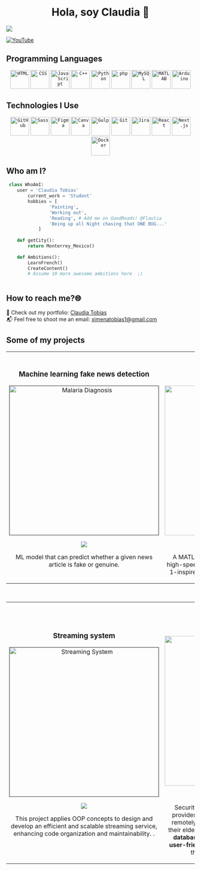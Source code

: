 <div align="center">
<h1 align="center">Hola, soy Claudia</a> 👋</h1>
</div>
<img src="https://imgur.com/30h1gjg.png">

[![YouTube](https://img.shields.io/badge/YouTube-Subscribe-red?style=for-the-badge&logo=youtube&logoColor=white)](https://www.youtube.com/channel/UCcoEuHR-gnDLqAgN4w27WOw)

## Programming Languages
<div align="center">
	<code><img width="50" src="https://user-images.githubusercontent.com/25181517/192158954-f88b5814-d510-4564-b285-dff7d6400dad.png" alt="HTML" title="HTML"/></code>
	<code><img width="50" src="https://user-images.githubusercontent.com/25181517/183898674-75a4a1b1-f960-4ea9-abcb-637170a00a75.png" alt="CSS" title="CSS"/></code>
	<code><img width="50" src="https://user-images.githubusercontent.com/25181517/117447155-6a868a00-af3d-11eb-9cfe-245df15c9f3f.png" alt="JavaScript" title="JavaScript"/></code>
	<code><img width="50" src="https://user-images.githubusercontent.com/25181517/192106073-90fffafe-3562-4ff9-a37e-c77a2da0ff58.png" alt="C++" title="C++"/></code>
	<code><img width="50" src="https://user-images.githubusercontent.com/25181517/183423507-c056a6f9-1ba8-4312-a350-19bcbc5a8697.png" alt="Python" title="Python"/></code>
	<code><img width="50" src="https://user-images.githubusercontent.com/25181517/183570228-6a040b9f-3ddf-47a2-a201-743121dac664.png" alt="php" title="php"/></code>
	<code><img width="50" src="https://user-images.githubusercontent.com/25181517/183896128-ec99105a-ec1a-4d85-b08b-1aa1620b2046.png" alt="MySQL" title="MySQL"/></code>
	<code><img width="50" src="https://user-images.githubusercontent.com/25181517/192106593-610ee31c-995e-4f24-b8e1-0f18eead6fae.png" alt="MATLAB" title="MATLAB"/></code>
	<code><img width="50" src="https://github.com/marwin1991/profile-technology-icons/assets/136815194/a57a85ba-e2dd-4036-85b6-7e1532391627" alt="Arduino" title="Arduino"/></code>
	
</div>
 
## Technologies I Use
<div align="center">
	<code><img width="50" src="https://user-images.githubusercontent.com/25181517/192108374-8da61ba1-99ec-41d7-80b8-fb2f7c0a4948.png" alt="GitHub" title="GitHub"/></code>
	<code><img width="50" src="https://user-images.githubusercontent.com/25181517/192158956-48192682-23d5-4bfc-9dfb-6511ade346bc.png" alt="Sass" title="Sass"/></code>
	<code><img width="50" src="https://user-images.githubusercontent.com/25181517/189715289-df3ee512-6eca-463f-a0f4-c10d94a06b2f.png" alt="Figma" title="Figma"/></code>
	<code><img width="50" src="https://github.com/marwin1991/profile-technology-icons/assets/136815194/02494c7c-de6a-43a6-9293-6369696842ed" alt="Canva" title="Canva"/></code>
	<code><img width="50" src="https://github.com/marwin1991/profile-technology-icons/assets/136815194/c49c6dbd-992a-4f14-9cf4-ff40cb5344ed" alt="Gulp" title="Gulp"/></code>
  	<code><img width="50" src="https://user-images.githubusercontent.com/25181517/192108372-f71d70ac-7ae6-4c0d-8395-51d8870c2ef0.png" alt="Git" title="Git"/></code>
	<code><img width="50" src="https://user-images.githubusercontent.com/25181517/183912952-83784e94-629d-4c34-a961-ae2ae795b662.png" alt="Jira" title="Jira"/></code>
	<code><img width="50" src="https://user-images.githubusercontent.com/25181517/183897015-94a058a6-b86e-4e42-a37f-bf92061753e5.png" alt="React" title="React"/></code>
	<code><img width="50" src="https://github.com/marwin1991/profile-technology-icons/assets/136815194/5f8c622c-c217-4649-b0a9-7e0ee24bd704" alt="Next.js" title="Next.js"/></code>
	<code><img width="50" src="https://user-images.githubusercontent.com/25181517/117207330-263ba280-adf4-11eb-9b97-0ac5b40bc3be.png" alt="Docker" title="Docker"/></code>
</div>

## Who am I?

```python
 class WhoAmI:
 	user = 'Claudia Tobias'
		current_work = 'Student'
		hobbies = [
				'Painting',
				'Working out',
				'Reading', # Add me on GoodReads! @Flautia
				'Being up all Night chasing that ONE BUG...'
			]
	
	def getCity():
		return Monterrey_Mexico()
	
	def Ambitions():
		LearnFrench()
		CreateContent()
		# Assume 10 more awesome ambitions here  ;)
	
 ```

## How to reach me?🌐

🌟 Check out my portfolio: <a href="https://claudia-tobias.netlify.app">Claudia Tobias</a> <br>
📬 Feel free to shoot me an email: ximenatobias1@gmail.com

## Some of my projects 
<table>
<tr>
<td width="50%">
<h3 align="center">Machine learning fake news detection</h3>
<div align="center">
<a href=""https://github.com/Fl4utia/ML-FakeNews-Prediction" target="_blank"><img src="https://i.imgur.com/9JQ7QYD.png" width="400" alt="Malaria Diagnosis"></a>
<p>
<a href="https://github.com/Fl4utia/ML-FakeNews-Prediction" target="_blank">
<img src="https://img.shields.io/badge/CODE-ff9?style=for-the-badge&logo=github&logoColor=black">
</a>
</p>
<p> ML model that can  predict whether a given news article is fake or genuine.</p>
</div>
                                                                                      
</td>

<td width="50%">
               <br>
<h3 align="center">Formula 1</h3>
<div align="center">                                       
<a href="https://github.com/Fl4utia/Formula-1-Simulation" target="_blank"><img src="https://imgur.com/iG5yaAs.png" width="400" alt="Formula 1 Simulation"></a>
<br>
<p>
<a href="https://github.com/Fl4utia/Formula-1-Simulation" target="_blank">
<img src="https://img.shields.io/badge/CODE-%23CF1919?style=for-the-badge&logo=github&logoColor=black">
</a>
</p>
</p>A MATLAB-based simulation that replicates the high-speed dynamics of a car navigating a Formula 1-inspired curve and simulates potential crashes.</p>
</div>                                                             
</table>                                                                                 
</div>
<br>

<table>
<tr>
<td width="50%">
<h3 align="center">Streaming system</h3>
<div align="center">
<a href=""https://github.com/Fl4utia/Streaming_service" target="_blank"><img src="https://imgur.com/fQbnIEK.png" width="400" alt="Streaming System"></a>
<p>
<a href="https://github.com/Fl4utia/Streaming_service" target="_blank">
<img src="https://img.shields.io/badge/CODE-%230F6494?style=for-the-badge&logo=github&logoColor=black">
</a>
</p>
<p> This project applies OOP concepts to design and develop an efficient and scalable streaming service, enhancing code organization and maintainability. .</p>
</div>
                                                                                      
</td>

<td width="50%">
               <br>
<h3 align="center">Safe Space</h3>
<div align="center">                                       
<a href="https://github.com/Fl4utia/Davalo-s_Magic_House" target="_blank"><img src="https://imgur.com/2YqOMpY.png" width="400" alt="Project Image"></a>
<br>
<p>
<a href="https://github.com/Fl4utia/Davalo-s_Magic_House.git" target="_blank">
<img src="https://img.shields.io/badge/CODE-%238FCAFF?style=for-the-badge&logo=github&logoColor=black">
</a>
</p>
  <p>Security system for senior citizen. The system providesmonitoring, allowing family members to remotely oversee the well-being and security of their elderly loved ones. Through the integration of <strong> databases, Arduino-based technology, and a user-friendly web interface</strong>, this system enables the control of household elements.</p>
</div>                                                             
</table>                                                                                 
</div>
<br>
